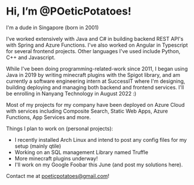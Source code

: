 # Hi, I’m @POeticPotatoes!
I'm a dude in Singapore (born in 2001)

I’ve worked extensively with Java and C# in building backend REST API's with Spring and Azure Functions. I've also worked on Angular in Typescript for several frontend projects. Other languages I've used include Python, C++ and Javascript.

While I've been doing programming-related-work since 2011, I began using Java in 2019 by writing minecraft plugins with the Spigot library, and am currently a software engineering intern at SuccessIT where I'm designing, building deploying and managing both backend and frontend services. I'll be enrolling in Nanyang Technology in August 2022 :)

Most of my projects for my company have been deployed on Azure Cloud with services including Composite Search, Static Web Apps, Azure Functions, App Services and more.

Things I plan to work on (personal projects):
- I recently installed Arch Linux and intend to post any config files for my setup (mainly qtile)
- Working on an SQL management Library named Truffle
- More minecraft plugins underway!
- I'll work on my Google Foobar this June (and post my solutions here).

Contact me at poeticpotatoes@gmail.com!

<!---
POeticPotatoes/POeticPotatoes is a ✨ special ✨ repository because its `README.md` (this file) appears on your GitHub profile.
You can click the Preview link to take a look at your changes.
--->
